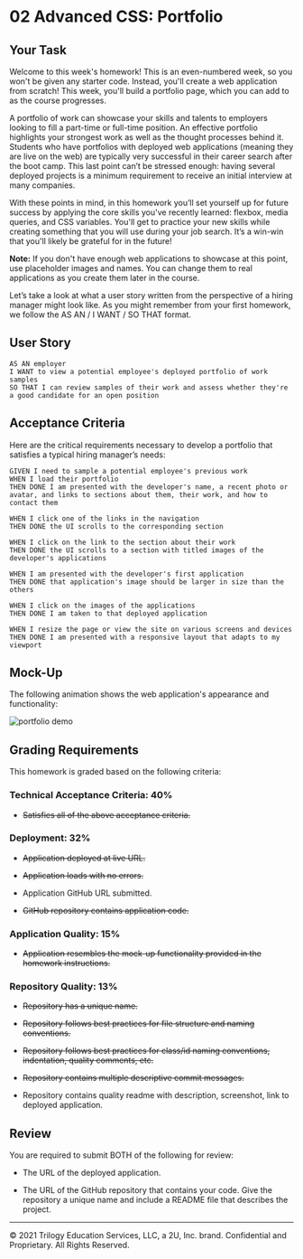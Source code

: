 # 02 Advanced CSS: Portfolio

## Your Task

Welcome to this week's homework! This is an even-numbered week, so you won't be given any starter code. Instead, you'll create a web application from scratch! This week, you'll build a portfolio page, which you can add to as the course progresses. 

A portfolio of work can showcase your skills and talents to employers looking to fill a part-time or full-time position. An effective portfolio highlights your strongest work as well as the thought processes behind it. Students who have portfolios with deployed web applications (meaning they are live on the web) are typically very successful in their career search after the boot camp. This last point can’t be stressed enough: having several deployed projects is a minimum requirement to receive an initial interview at many companies. 

With these points in mind, in this homework you’ll set yourself up for future success by applying the core skills you've recently learned: flexbox, media queries, and CSS variables. You'll get to practice your new skills while creating something that you will use during your job search. It’s a win-win that you'll likely be grateful for in the future!

**Note:** If you don't have enough web applications to showcase at this point, use placeholder images and names. You can change them to real applications as you create them later in the course.

Let’s take a look at what a user story written from the perspective of a hiring manager might look like. As you might remember from your first homework, we follow the AS AN / I WANT / SO THAT format. 


## User Story

```
AS AN employer
I WANT to view a potential employee's deployed portfolio of work samples
SO THAT I can review samples of their work and assess whether they're a good candidate for an open position
```


## Acceptance Criteria

Here are the critical requirements necessary to develop a portfolio that satisfies a typical hiring manager’s needs:

```
GIVEN I need to sample a potential employee's previous work
WHEN I load their portfolio
THEN DONE I am presented with the developer's name, a recent photo or avatar, and links to sections about them, their work, and how to contact them

WHEN I click one of the links in the navigation
THEN DONE the UI scrolls to the corresponding section

WHEN I click on the link to the section about their work
THEN DONE the UI scrolls to a section with titled images of the developer's applications

WHEN I am presented with the developer's first application
THEN DONE that application's image should be larger in size than the others

WHEN I click on the images of the applications
THEN DONE I am taken to that deployed application

WHEN I resize the page or view the site on various screens and devices
THEN DONE I am presented with a responsive layout that adapts to my viewport
```


## Mock-Up

The following animation shows the web application's appearance and functionality:

![portfolio demo](./Assets/02-advanced-css-homework-demo.gif)


## Grading Requirements

This homework is graded based on the following criteria: 

### Technical Acceptance Criteria: 40%

* ~~Satisfies all of the above acceptance criteria.~~

### Deployment: 32%

* ~~Application deployed at live URL.~~

* ~~Application loads with no errors.~~

* Application GitHub URL submitted.

* ~~GitHub repository contains application code.~~

### Application Quality: 15%

* ~~Application resembles the mock-up functionality provided in the homework instructions.~~

### Repository Quality: 13%

* ~~Repository has a unique name.~~

* ~~Repository follows best practices for file structure and naming conventions.~~

* ~~Repository follows best practices for class/id naming conventions, indentation, quality comments, etc.~~

* ~~Repository contains multiple descriptive commit messages.~~

* Repository contains quality readme with description, screenshot, link to deployed application.

## Review

You are required to submit BOTH of the following for review:

* The URL of the deployed application.

* The URL of the GitHub repository that contains your code. Give the repository a unique name and include a README file that describes the project.

- - -
© 2021 Trilogy Education Services, LLC, a 2U, Inc. brand. Confidential and Proprietary. All Rights Reserved.

